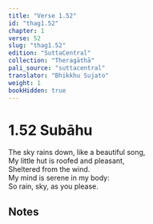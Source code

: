 ```yaml
---
title: "Verse 1.52"
id: "thag1.52"
chapter: 1
verse: 52
slug: "thag1.52"
edition: "SuttaCentral"
collection: "Theragāthā"
pali_source: "suttacentral"
translator: "Bhikkhu Sujato"
weight: 1
bookHidden: true
---
```


# 1.52 Subāhu

The sky rains down, like a beautiful song,  
My little hut is roofed and pleasant,  
Sheltered from the wind.  
My mind is serene in my body:  
So rain, sky, as you please.  

## Notes